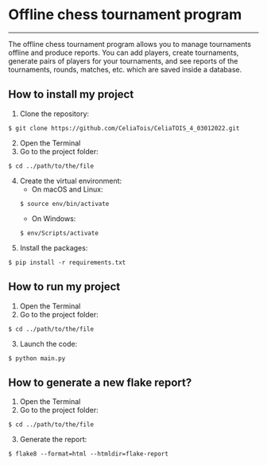 # Offline chess tournament program
***
The offline chess tournament program allows you to manage tournaments offline and produce reports. You can add players, create tournaments, generate pairs of players for your tournaments, and see reports of the tournaments, rounds, matches, etc. which are saved inside a database.
## How to install my project
1. Clone the repository:
```
$ git clone https://github.com/CeliaTois/CeliaTOIS_4_03012022.git
```
2. Open the Terminal
3. Go to the project folder:
```
$ cd ../path/to/the/file
```
4. Create the virtual environment:
   - On macOS and Linux:
   ```
   $ source env/bin/activate
   ```
   - On Windows:
   ```
   $ env/Scripts/activate
   ```
5. Install the packages:
```
$ pip install -r requirements.txt
```

## How to run my project
1. Open the Terminal
2. Go to the project folder:
```
$ cd ../path/to/the/file
```
3. Launch the code:
```
$ python main.py
```

## How to generate a new flake report?
1. Open the Terminal
2. Go to the project folder:
```
$ cd ../path/to/the/file
```
3. Generate the report:
```
$ flake8 --format=html --htmldir=flake-report
```
